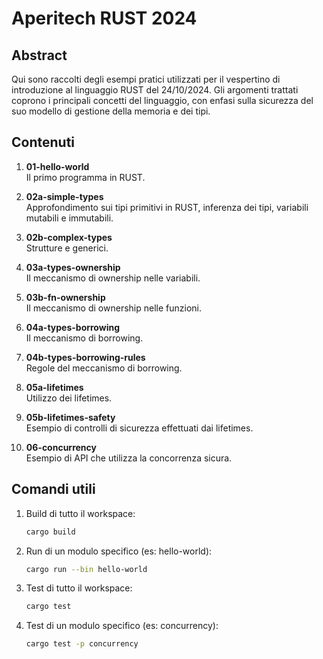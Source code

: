 # Aperitech RUST 2024

## Abstract
Qui sono raccolti degli esempi pratici utilizzati per il vespertino di introduzione al linguaggio RUST del 24/10/2024. Gli argomenti trattati coprono i principali concetti del linguaggio, con enfasi sulla sicurezza del suo modello di gestione della memoria e dei tipi.

## Contenuti

1. **01-hello-world**  
   Il primo programma in RUST.

2. **02a-simple-types**  
   Approfondimento sui tipi primitivi in RUST, inferenza dei tipi, variabili mutabili e immutabili.

3. **02b-complex-types**  
   Strutture e generici.

4. **03a-types-ownership**  
   Il meccanismo di ownership nelle variabili.

5. **03b-fn-ownership**  
   Il meccanismo di ownership nelle funzioni.

6. **04a-types-borrowing**  
   Il meccanismo di borrowing.

7. **04b-types-borrowing-rules**  
   Regole del meccanismo di borrowing.

8. **05a-lifetimes**  
   Utilizzo dei lifetimes.
   
9. **05b-lifetimes-safety**  
   Esempio di controlli di sicurezza effettuati dai lifetimes.
   
10. **06-concurrency**  
   Esempio di API che utilizza la concorrenza sicura.

## Comandi utili

1. Build di tutto il workspace:
   ```bash
   cargo build
   ```
2. Run di un modulo specifico (es: hello-world):
   ```bash
   cargo run --bin hello-world
   ```
3. Test di tutto il workspace:
   ```bash
   cargo test
   ```
4. Test di un modulo specifico (es: concurrency):
   ```bash
   cargo test -p concurrency
   ```